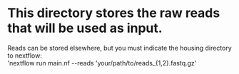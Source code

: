 # This directory stores the raw reads that will be used as input. 
Reads can be stored elsewhere, but you must indicate the housing directory to nextflow:  
'nextflow run main.nf --reads 'your/path/to/reads_{1,2}.fastq.gz'
